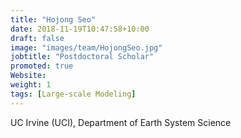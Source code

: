 ```yaml
---
title: "Hojong Seo"
date: 2018-11-19T10:47:58+10:00
draft: false
image: "images/team/HojongSeo.jpg"
jobtitle: "Postdoctoral Scholar"
promoted: true
Website:
weight: 1
tags: [Large-scale Modeling]
---
```



UC Irvine (UCI), Department of Earth System Science

